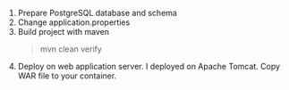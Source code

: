 1. Prepare PostgreSQL database and schema
2. Change application.properties
3. Build project with maven
	> mvn clean verify
4. Deploy on web application server. I deployed on Apache Tomcat. Copy WAR file to your container.
 
